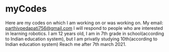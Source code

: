 # myCodes
Here are my codes on which I am working on or was working on.
My email: parthivpedapati756@gmail.com
I will respond to people who are interested in learning robotics.
I am 12 years old, I am in 7th grade in school(according to Indian education system), but I am privatly studying 10th(according to Indian education system)
Reach me after 7th march 2021.
